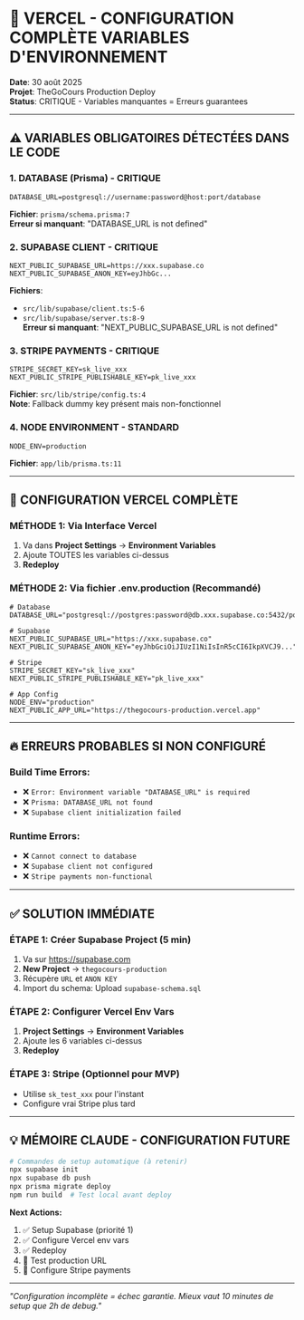 # 🚀 VERCEL - CONFIGURATION COMPLÈTE VARIABLES D'ENVIRONNEMENT
**Date**: 30 août 2025  
**Projet**: TheGoCours Production Deploy  
**Status**: CRITIQUE - Variables manquantes = Erreurs guarantees

---

## ⚠️ VARIABLES OBLIGATOIRES DÉTECTÉES DANS LE CODE

### 1. **DATABASE (Prisma) - CRITIQUE**
```env
DATABASE_URL=postgresql://username:password@host:port/database
```
**Fichier**: `prisma/schema.prisma:7`  
**Erreur si manquant**: "DATABASE_URL is not defined"

### 2. **SUPABASE CLIENT - CRITIQUE** 
```env
NEXT_PUBLIC_SUPABASE_URL=https://xxx.supabase.co
NEXT_PUBLIC_SUPABASE_ANON_KEY=eyJhbGc...
```
**Fichiers**: 
- `src/lib/supabase/client.ts:5-6`
- `src/lib/supabase/server.ts:8-9`  
**Erreur si manquant**: "NEXT_PUBLIC_SUPABASE_URL is not defined"

### 3. **STRIPE PAYMENTS - CRITIQUE**
```env
STRIPE_SECRET_KEY=sk_live_xxx
NEXT_PUBLIC_STRIPE_PUBLISHABLE_KEY=pk_live_xxx
```
**Fichier**: `src/lib/stripe/config.ts:4`  
**Note**: Fallback dummy key présent mais non-fonctionnel

### 4. **NODE ENVIRONMENT - STANDARD**
```env
NODE_ENV=production
```
**Fichier**: `app/lib/prisma.ts:11`

---

## 🎯 CONFIGURATION VERCEL COMPLÈTE

### **MÉTHODE 1: Via Interface Vercel**
1. Va dans **Project Settings** → **Environment Variables**
2. Ajoute TOUTES les variables ci-dessus
3. **Redeploy**

### **MÉTHODE 2: Via fichier .env.production (Recommandé)**
```env
# Database
DATABASE_URL="postgresql://postgres:password@db.xxx.supabase.co:5432/postgres"

# Supabase
NEXT_PUBLIC_SUPABASE_URL="https://xxx.supabase.co"
NEXT_PUBLIC_SUPABASE_ANON_KEY="eyJhbGciOiJIUzI1NiIsInR5cCI6IkpXVCJ9..."

# Stripe
STRIPE_SECRET_KEY="sk_live_xxx"
NEXT_PUBLIC_STRIPE_PUBLISHABLE_KEY="pk_live_xxx"

# App Config
NODE_ENV="production"
NEXT_PUBLIC_APP_URL="https://thegocours-production.vercel.app"
```

---

## 🔥 ERREURS PROBABLES SI NON CONFIGURÉ

### Build Time Errors:
- ❌ `Error: Environment variable "DATABASE_URL" is required`
- ❌ `Prisma: DATABASE_URL not found`
- ❌ `Supabase client initialization failed`

### Runtime Errors:
- ❌ `Cannot connect to database`
- ❌ `Supabase client not configured`
- ❌ `Stripe payments non-functional`

---

## ✅ SOLUTION IMMÉDIATE

### **ÉTAPE 1: Créer Supabase Project (5 min)**
1. Va sur https://supabase.com
2. **New Project** → `thegocours-production`
3. Récupère `URL` et `ANON KEY`
4. Import du schema: Upload `supabase-schema.sql`

### **ÉTAPE 2: Configurer Vercel Env Vars**
1. **Project Settings** → **Environment Variables**
2. Ajoute les 6 variables ci-dessus
3. **Redeploy**

### **ÉTAPE 3: Stripe (Optionnel pour MVP)**
- Utilise `sk_test_xxx` pour l'instant
- Configure vrai Stripe plus tard

---

## 💡 MÉMOIRE CLAUDE - CONFIGURATION FUTURE

```bash
# Commandes de setup automatique (à retenir)
npx supabase init
npx supabase db push
npx prisma migrate deploy
npm run build  # Test local avant deploy
```

**Next Actions:**
1. ✅ Setup Supabase (priorité 1)
2. ✅ Configure Vercel env vars 
3. ✅ Redeploy
4. 🔧 Test production URL
5. 🎯 Configure Stripe payments

---

*"Configuration incomplète = échec garantie. Mieux vaut 10 minutes de setup que 2h de debug."*